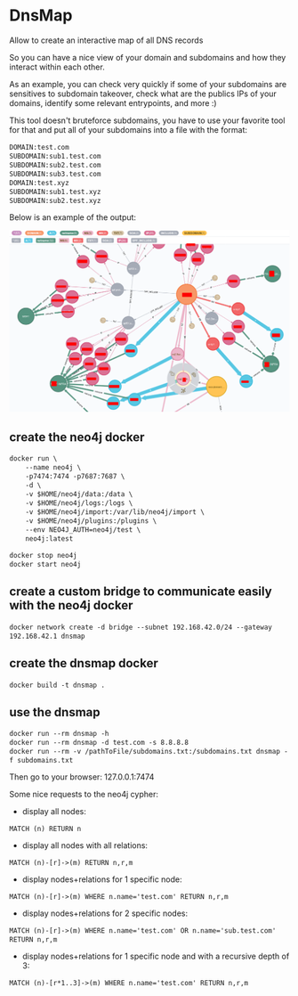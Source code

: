 # DnsMap

Allow to create an interactive map of all DNS records

So you can have a nice view of your domain and subdomains and how they interact within each other.

As an example, you can check very quickly if some of your subdomains are sensitives to subdomain takeover, check what are the publics IPs of your domains, identify some relevant entrypoints, and more :)

This tool doesn't bruteforce subdomains, you have to use your favorite tool for that and put all of your subdomains into a file with the format:
```
DOMAIN:test.com
SUBDOMAIN:sub1.test.com
SUBDOMAIN:sub2.test.com
SUBDOMAIN:sub3.test.com
DOMAIN:test.xyz
SUBDOMAIN:sub1.test.xyz
SUBDOMAIN:sub2.test.xyz
```

Below is an example of the output:

![poc](poc.png)

## create the neo4j docker
```
docker run \                                          
    --name neo4j \
    -p7474:7474 -p7687:7687 \
    -d \
    -v $HOME/neo4j/data:/data \
    -v $HOME/neo4j/logs:/logs \
    -v $HOME/neo4j/import:/var/lib/neo4j/import \
    -v $HOME/neo4j/plugins:/plugins \
    --env NEO4J_AUTH=neo4j/test \
    neo4j:latest
```

```
docker stop neo4j
docker start neo4j
```

## create a custom bridge to communicate easily with the neo4j docker
```
docker network create -d bridge --subnet 192.168.42.0/24 --gateway 192.168.42.1 dnsmap
```

## create the dnsmap docker
```
docker build -t dnsmap .
```

## use the dnsmap
```
docker run --rm dnsmap -h
docker run --rm dnsmap -d test.com -s 8.8.8.8
docker run --rm -v /pathToFile/subdomains.txt:/subdomains.txt dnsmap -f subdomains.txt
```

Then go to your browser: 127.0.0.1:7474

Some nice requests to the neo4j cypher:
* display all nodes:
```
MATCH (n) RETURN n
```
* display all nodes with all relations:
```
MATCH (n)-[r]->(m) RETURN n,r,m
```
* display nodes+relations for 1 specific node:
```
MATCH (n)-[r]->(m) WHERE n.name='test.com' RETURN n,r,m
```
* display nodes+relations for 2 specific nodes:
```
MATCH (n)-[r]->(m) WHERE n.name='test.com' OR n.name='sub.test.com' RETURN n,r,m
```
* display nodes+relations for 1 specific node and with a recursive depth of 3:
```
MATCH (n)-[r*1..3]->(m) WHERE n.name='test.com' RETURN n,r,m
```



